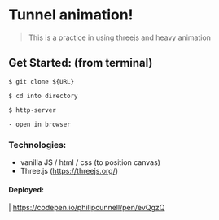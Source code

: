 # Tunnel animation!
> This is a practice in using threejs and heavy animation

## Get Started: (from terminal)
```
$ git clone ${URL}

$ cd into directory

$ http-server

- open in browser
```

### Technologies:
- vanilla JS / html / css (to position canvas)
- Three.js (https://threejs.org/)

#### Deployed: 
| https://codepen.io/philipcunnell/pen/evQgzQ
